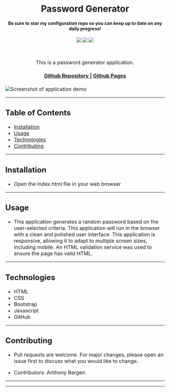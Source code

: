 <h1 align="center">
Password Generator
</h1>
<h4 align="center" style="margin-bottom:10px">Be sure to star my configuration repo so you can keep up to date on any daily progress!</h4>
<div align="center">
  <h4>
    </a>
    <a href="https://github.com/adbergen/password-generator/stargazers"><img src="https://img.shields.io/github/stars/adbergen/password-generator.svg?style=plasticr"/></a>
    <a href="https://github.com/adbergen/password-generator/commits/master"><img src="https://img.shields.io/github/last-commit/adbergen/password-generator.svg?style=plasticr"/></a>
        <a href="https://github.com/adbergen/password-generator/commits/master"><img src="https://img.shields.io/github/commit-activity/y/adbergen/password-generator.svg?style=plasticr"/></a>
</h4>
<br>
</div>
<p align="center"><font size="3">
This is a password generator application.</p>
<div align="center"><a name="menu"></a>
  <h4>
    <a href="https://github.com/adbergen/password-generator">
      Github Repository
    </a>
<span> | </span>
<a href="https://adbergen.github.io/password-generator/">
      Github Pages
    </a>
  </h4>
</div>

![Screenshot of application demo](assets/images/demo.png)

<hr>

## Table of Contents

- [Installation](#installation)
- [Usage](#usage)
- [Technologies](#technologies)
- [Contributing](#contributing)

<hr>

## Installation

- Open the index.html file in your web browser

<hr>

## Usage

- This application generates a random password based on the user-selected criteria. This application will run in the browser with a clean and polished user interface. This application is responsive, allowing it to adapt to multiple screen sizes, including mobile. An HTML validation service was used to ensure the page has valid HTML.

<hr>

## Technologies

<ul>
<li>HTML</li>
<li>CSS</li>
<li>Bootstrap</li>
<li>Javascript</li>
<li>GitHub</li>
</ul>

<hr>

## Contributing

- Pull requests are welcome. For major changes, please open an issue first to discuss what you would like to change.

- Contributors: Anthony Bergen

<hr><hr>
